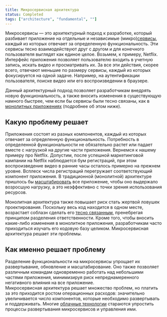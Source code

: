```yaml
---
title: Микросервисная архитектура
status: Completed
tags: ["architecture", "fundamental", ""]
---
```


Микросервисы — это архитектурный подход к разработке, который разбивает приложение на отдельные и независимые (микро)[сервисы](/service/), каждый из которых отвечает за определенную функциональность.
Эти сервисы тесно взаимодействуют друг с другом и для конечного пользователя выглядят как единое целое. 
Возьмем, к примеру, Netflix.
Интерфейс приложения позволяет пользователю входить в учетную запись, искать видео и  просматривать их.
За все эти действия, скорее всего, отвечают меньшие по размеру сервисы, каждый из которых фокусируется на одной задаче. 
Например, на аутентификации пользователя, поиске видео или его воспроизведении в браузере.

Данный архитектурный подход позволяет разработчикам внедрять новую функциональность, а также вносить изменения в существующую намного быстрее, чем если бы сервисы были тесно связаны, как в [монолитных приложениях](/ru/monolithic-apps/) (подробнее об этом ниже).

## Какую проблему решает

Приложения состоят из разных компонентов, каждый из которых отвечает за определенную функциональность.
Потребность в определенной функциональности не обязательно растет или падает вместе с нагрузкой на другие части приложения.
Вернемся к нашему примеру про Netflix.
Допустим, после успешной маркетинговой кампании на Netflix наблюдается бум регистраций, при этом воспроизведение видео в ранние часы осталось примерно на прежнем уровне.
Всплеск числа регистраций перегружает соответствующий компонент приложения. 
В традиционной (монолитной) архитектуре пришлось бы [масштабировать](/scalability/) все приложение, чтобы оно выдержало возросшую нагрузку, а это неэффективно с точки зрения использования ресурсов. 

Монолитная архитектура также повышает риск стать жертвой ловушек проектирования. 
Поскольку весь код находится в одном месте, возрастает соблазн сделать его [тесно связанным](/ru/tightly-coupled-architecture/), пренебрегая принципом разделения ответственности.
Кроме того, чтобы вносить какие-либо изменения в монолитное приложения, разработчикам часто приходиться изучать его кодовую базу целиком. 
Микросервисная архитектура решает эти проблемы.

## Как именно решает проблему

Разделение функциональности на микросервисы упрощает их развертывание, обновление и масштабирование.
Оно также позволяет различным командам одновременно работать над небольшими частями приложения, минимизируя риск непреднамеренного негативного влияния на все приложение.  
Микросервисная архитектура решает множество проблем, но платить за это приходится ростом операционных расходов: значительно увеличивается число компонентов, которые необходимо развертывать и поддерживать. 
Многие [облачные технологии](/ru/cloud-native-tech/) стараются упростить процессы развертывания микросервисов и управления ими. 
